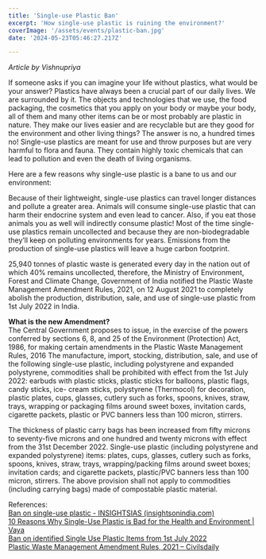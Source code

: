 ```yaml
---
title: 'Single-use Plastic Ban'
excerpt: 'How single-use plastic is ruining the environment?'
coverImage: '/assets/events/plastic-ban.jpg'
date: '2024-05-23T05:46:27.217Z'

---
```

*Article by Vishnupriya* </br> 

If someone asks if you can imagine your life without plastics, what would be your answer? 
Plastics have always been a crucial part of our daily lives. We are surrounded by it. The objects and technologies that we use, the food packaging, the cosmetics that you apply on your body or maybe your body, all of them and many other items can be or most probably are plastic in nature. They make our lives easier and are recyclable but are they good for the environment and other living things? The answer is no, a hundred times no! 
Single-use plastics are meant for use and throw purposes but are very harmful to flora and fauna. They contain highly toxic chemicals that can lead to pollution and even the death of living organisms. 
 
Here are a few reasons why single-use plastic is a bane to us and our environment:
 
Because of their lightweight, single-use plastics can travel longer distances and pollute a greater area.
Animals will consume single-use plastic that can harm their endocrine system and even lead to cancer. Also, if you eat those animals you as well will indirectly consume plastic!
Most of the time single-use plastics remain uncollected and because they are non-biodegradable they’ll keep on polluting environments for years.
Emissions from the production of single-use plastics will leave a huge carbon footprint.
 
25,940 tonnes of plastic waste is generated every day in the nation out of which 40% remains uncollected, therefore, the Ministry of Environment, Forest and Climate Change, Government of India notified the Plastic Waste Management Amendment Rules, 2021, on 12 August 2021 to completely abolish the production, distribution, sale, and use of single-use plastic from 1st July 2022 in India.
 
**What is the new Amendment?** </br>
The Central Government proposes to issue, in the exercise of the powers conferred by sections 6, 8, and 25 of the Environment (Protection) Act, 1986, for making certain amendments in the Plastic Waste Management Rules, 2016
The manufacture, import, stocking, distribution, sale, and use of the following single-use plastic, including polystyrene and expanded polystyrene, commodities shall be prohibited with effect from the 1st July 2022: earbuds with plastic sticks, plastic sticks for balloons, plastic flags, candy sticks, ice- cream sticks, polystyrene (Thermocol) for decoration, plastic plates, cups, glasses, cutlery such as forks, spoons, knives, straw, trays, wrapping or packaging films around sweet boxes, invitation cards, cigarette packets, plastic or PVC banners less than 100 micron, stirrers.
 
The thickness of plastic carry bags has been increased from fifty microns to seventy-five microns and one hundred and twenty microns with effect from the 31st December 2022.
Single-use plastic (including polystyrene and expanded polystyrene) items: plates, cups, glasses, cutlery such as forks, spoons, knives, straw, trays, wrapping/packing films around sweet boxes; invitation cards; and cigarette packets, plastic/PVC banners less than 100 micron, stirrers.
The above provision shall not apply to commodities (including carrying bags) made of compostable plastic material.
 
References:</br>
[Ban on single-use plastic - INSIGHTSIAS (insightsonindia.com)](https://www.insightsonindia.com/2019/10/03/ban-on-single-use-plastic/#:~:text=1%20Single-use%20plastics%20slowly%20and%20gradually%20break%20down,tissue%2C%20and%20finally%2C%20enter%20the%20human%20food%20chain.) </br>
[10 Reasons Why Single-Use Plastic is Bad for the Health and Environment | Vaya](https://vaya.in/10-reasons-why-single-use-plastic-is-bad-for-the-health-and-environment/#:~:text=%2010%20Reasons%20Why%20Single-Use%20Plastic%20is%20Bad,of%20the%20plastics%20are%20recycled%2C%20most...%20More%20) </br>
[Ban on identified Single Use Plastic Items from 1st July 2022](https://pib.gov.in/PressReleasePage.aspx?PRID=1837518) </br>
[Plastic Waste Management Amendment Rules, 2021 – Civilsdaily](https://www.civilsdaily.com/news/plastic-waste-management-amendment-rules-2021/#:~:text=The%20Environment%20Ministry%20has%20notified%20the%20Plastic%20Waste,become%20an%20important%20environmental%20challenge%20confronting%20all%20countries.) </br>


